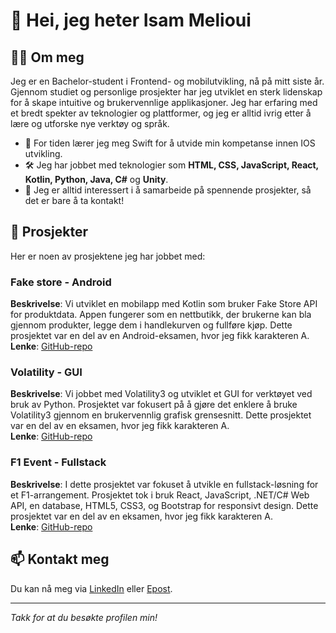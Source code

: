 # 👋 Hei, jeg heter Isam Melioui

## 🧑‍💻 Om meg

Jeg er en Bachelor-student i Frontend- og mobilutvikling, nå på mitt siste år. Gjennom studiet og personlige prosjekter har jeg utviklet en sterk lidenskap for å skape intuitive og brukervennlige applikasjoner. Jeg har erfaring med et bredt spekter av teknologier og plattformer, og jeg er alltid ivrig etter å lære og utforske nye verktøy og språk.

- 🌱 For tiden lærer jeg meg Swift for å utvide min kompetanse innen IOS utvikling.
- 🛠️ Jeg har jobbet med teknologier som **HTML, CSS, JavaScript, React, Kotlin, Python, Java, C#** og **Unity**.
- 🤝 Jeg er alltid interessert i å samarbeide på spennende prosjekter, så det er bare å ta kontakt!

## 🚀 Prosjekter

Her er noen av prosjektene jeg har jobbet med:

### Fake store - Android
**Beskrivelse**: Vi utviklet en mobilapp med Kotlin som bruker Fake Store API for produktdata. Appen fungerer som en nettbutikk, 
der brukerne kan bla gjennom produkter, legge dem i handlekurven og fullføre kjøp. Dette prosjektet var en del av en Android-eksamen, hvor jeg fikk karakteren A.           
**Lenke**: [GitHub-repo](https://github.com/Isam-M/Fakestore-Android)  

### Volatility - GUI
**Beskrivelse**: Vi jobbet med Volatility3 og utviklet et GUI for verktøyet ved bruk av Python. Prosjektet var fokusert på å gjøre det enklere å bruke Volatility3 gjennom en brukervennlig grafisk grensesnitt. 
Dette prosjektet var en del av en eksamen, hvor jeg fikk karakteren A.           
**Lenke**: [GitHub-repo](https://github.com/Isam-M/Volatility-GUI) 

### F1 Event - Fullstack
**Beskrivelse**: I dette prosjektet var fokuset å utvikle en fullstack-løsning for et F1-arrangement. Prosjektet tok i bruk React, JavaScript, .NET/C# Web API, en database, HTML5, CSS3, og Bootstrap for responsivt design.
Dette prosjektet var en del av en eksamen, hvor jeg fikk karakteren A.  
**Lenke**: [GitHub-repo](https://github.com/Isam-M/F1-Event)  


## 📫 Kontakt meg

Du kan nå meg via [LinkedIn](https://www.linkedin.com/in/isam-melioui-676a24255/) eller [Epost](mailto:isammelioui@gmail.com).

---

_Takk for at du besøkte profilen min!_
